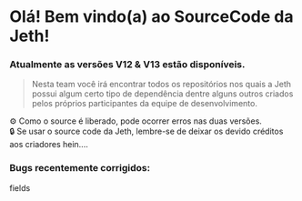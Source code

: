 # Olá! Bem vindo(a) ao SourceCode da Jeth!
### Atualmente as versões V12 & V13 estão disponíveis.

> Nesta team você irá encontrar todos os repositórios nos quais a Jeth possui algum certo tipo de dependência dentre alguns outros criados pelos próprios participantes da equipe de desenvolvimento.

⚙️  Como o source é liberado, pode ocorrer erros nas duas versões.   
🔒  Se usar o source code da Jeth, lembre-se de deixar os devido créditos aos criadores hein....

### Bugs recentemente corrigidos:

fields
